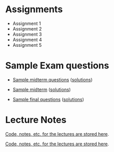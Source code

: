 # Assignments

- Assignment 1
- Assignment 2
- Assignment 3
- Assignment 4
- Assignment 5

# Sample Exam questions

- [Sample midterm questions](sample_midterm_questions/225_midterm_sample_questions.pdf) ([solutions](sample_midterm_questions/222_midterm_sample_questions_sol.pdf))
- [Sample midterm](sample_midterm_questions/225_midterm_BBY_summer2023.pdf) ([solutions](225_midterm_BBY_summer2023_sol))

- [Sample final questions](sample_final_questions/final_sample_questions.pdf) ([solutions](sample_final_questions/final_sample_questions_sol.pdf))


# Lecture Notes

[Code, notes, etc. for the lectures are stored here](https://github.com/tjd1234/cmpt225fall2023/tree/main/lecture_notes).

[Code, notes, etc. for the lectures are stored here](lecture_notes/).
